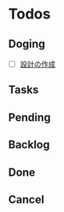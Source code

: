 # Todos

## Doging
- [ ] [設計の作成](todos/20250705-01-設計の作成.md)

## Tasks

## Pending

## Backlog

## Done

## Cancel
